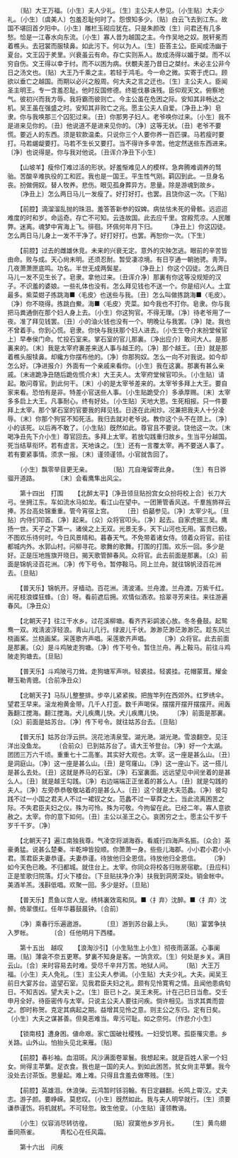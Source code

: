 <!-- { "loadSidebar": true } -->
　　〔贴〕大王万福。〔小生〕夫人少礼。〔生〕主公夫人参见。〔小生贴〕大夫少礼。〔小生〕〔虞美人〕包羞忍耻何时了。怨恨知多少。〔贴〕白云飞去到江东。故国不堪回首夕阳中。〔小生〕雕栏玉砌应犹在。只是朱颜改〔生〕问君还有几多愁。恰是一江春水向东流。〔小生〕寡人昔为越国之主。今作吴地之奴。脱轩冕而着樵头。去冠裳而服犊鼻。如此污下。何以为人。〔生〕臣答主公。臣闻成汤幽于夏台。文王囚于羑里。兴衰虽云有命。存亡实则系人。故成汤得以媚于桀。而不以穷自伤。文王得以幸于纣。而不以困为病。伏覩夫差乃昔日之桀纣。未必主公非今日之汤文也。〔贴〕大王乃千乘之主。若轻于鸿毛。今一命之微。实寄于虎口。顾欲以垂亡之越国。而期以必兴之殷周。何大夫之言之迂也。〔生〕主公夫人。臣闻圣主明王。专一含羞忍耻。他时反国修德。终能伐暴诛残。臣仰观天文。俯察地气。彼初兴而我方辱。我将霸而彼则亡。今主公虽在危困之际。安知其非畅达之机。吴王虽在强盛之时。安知其非败亡之兆。愿主公夫人自爱。〔净丑上净〕皂隶。你与我唤那三个囚犯过来。〔丑〕你那男子妇人。老爷唤你过来。〔小生〕我不是进来见你的。〔丑〕他说道不是进来见你的。〔净〕这等无状。〔丑〕老爷不要慌。要近人的东西。须是软款温柔。只说你三个人要你养一百匹骒。马若瘦时要打。马若龌龊要打。马若不生长又要打。当不得许多辛苦。他定然送些东西进来。〔净〕也说得是。你与我对他说。〔丑诨介净丑下小生〕 

　　【山坡羊】瘦伶仃难过活的形状。好羞惭难见人的模样。急奔腾难调养的驽骀。苦酸辛难执役的工和匠。我也是一国王。平生性气刚。羁囚到此。一旦身名丧。扮做佣奴。替人牧养。悲伤。眼见孤身葬异方。思量。除是游魂到故乡。 
　　〔净丑上〕怎么两日马儿一发瘦了。好打好打。也罢。且饶你这一次。〔下贴〕 

　　【前腔】滴溜溜乱抛的珠泪。羞答答新参的奴婢。病怯怯未死的骨骸。远迢迢难度的时和岁。命运奇。存亡不可知。云连故国。此去应千里。宫殿荒凉。人民雕弊。迷离。魂梦中宵海上飞。徘徊。环佩何年月下归。 
　　〔净丑上〕你这囚徒。怎么两日马儿身上一发不干净了。好打好打。也罢。再恕你一次。〔下生〕 

　　【前腔】过去的雌雄休竞。未来的兴衰无定。意外的灾殃怎逃。眼前的辛苦皆由命。败与成。天心尙未明。还须忍耐。暂受凄凉境。有日亨通一朝驰骋。靑萍。几夜萧萧匣底鸣。功名。半世无成两鬓星。 
　　〔净丑上〕你这个囚徒。怎么两日马儿一发不见生长了。皂隶。拿他过来。〔丑诨介净〕那裏有你这等没规矩的汉子。不识羞的婆娘。一些礼体也没有。怎么拜见钱也不送一个。你是绍兴人。土宜最多。紫菜蚶子拣跳海■〈毛皮〉也送些与我。〔丑〕怎么叫做拣跳海■〈毛皮〉。〔净〕你不晓得。拣跳白鮝。海■〈毛皮〉壳菜。如今我也不打你。皂隶。你与我把马粪通倒在那个妇人身上去。〔小生〕你这狗官。不得无理。〔净〕待老爷用了一夜。准了拜见钱罢。〔丑〕小的油火钱也没有一个。明晚让与我罢。〔净〕陡。我也不曾着手。你到心慌。皂隶。你快与我扶那个妇人进去。〔小生生夺介末扮堂候官上〕早奉侯门命。忙投石室来。掌石室的官儿那裏。〔净出应介〕敢问大人。是那裏来的。〔末〕我是太宰府裏差来送人事与越王的。〔净〕那个越王。〔丑〕就是那着樵头服犊鼻。却纔方你摆布他的。〔净〕你那狗奴。怎么一向不对我说。如今却怎么好。〔净进报介〕外面有一个亲戚来看你。〔小生〕我在这裏。那裏有甚么亲戚。〔末进跪净丑随后跪佐慌介末〕大王夫人。太宰府堂候官叩头。〔小生贴〕请起。敢问尊官。到此何干。〔末〕小的是太宰爷差来的。太宰爷多拜上大王。要自家来看。恐怕有是非。特差小官送些人事。〔小生贴跪受介〕多承厚赐。〔末〕太宰多多启上大王。凡事耐心。终有好处。〔小生贴〕天地大恩。生死相报。只一件要拜上太宰。那个掌石室的官要我的拜见钱。日逐在此闹炒。况兼把我夫人十分凌辱。〔末〕你那个狗官不知死活。我归去就对老爷说。教你这个头不在颈上。〔净〕小的该死。以后再不敢了。〔小生贴〕旣然如此。尊官且不要说。饶他这一次。〔末喝净丑先下介小生〕尊官回去。多拜上太宰。若放勾践重归故乡。生当平分越国。死当结草衔环。若有虚言。天地诛之。〔生〕还有一言覆太宰。再不要送人事了。若有要紧事情。须求一报。〔末〕谨领谨领。小官就吿回了。 

　　〔小生〕飘零举目更无亲。　　　　〔贴〕兀自淹留寄此身。 
　　〔生〕有日骅骝开道路。　　　　〔末〕会看鹰隼出风尘。 

　　第十四出　打围 
　　【北醉太平】〔净丑领旦贴扮宫女众扮将校上合〕长刀大弓。坐拥江东。车如流水马如龙。看江山在望中。一团箫管香风送。千羣旌斾祥云捧。苏台高处锦重重。管今宵宿上宫。 
　　〔丑〕伯嚭参见。〔净〕太宰少礼。〔旦贴〕内侍们叩首。〔净〕起来。〔众〕众将官叩头。〔净〕起去。自家虎据三吴。鹰扬一世。天子之下第一。诸侯之上无双。光景无多。天下山河也无用。富贵已极。不图欢乐待何时。今日风景晴和。暮春天气。不免带着诸女侍。领着众将官。前往都城内外。水郭山村。问柳寻花。歌舞的歌舞。打围的打围。欢乐一回。多少是好。正是压地旌旗开晓日。揭天歌管醉春风。众将官。此去前面是那裏。〔众〕前面是锦帆泾百花洲。〔净〕传下号令。暂停鞍马。同上兰舟。就往锦帆泾百花洲去。〔旦贴〕 

　　【普天乐】锦帆开。牙樯动。百花洲。淸波涌。兰舟渡。兰舟渡。万紫千红。闹花枝浪蝶狂蜂。〔合〕呀。看前遮后拥。欢情似酒浓。拾翠寻芳来往。来往游遍春风。〔净丑众〕 

　　【北朝天子】往江干水乡。过花溪柳塘。看齐齐彩鹢波心放。冬冬叠鼓。起鸳鸯一双。戏淸波浮轻浪。靑山儿几行。绿波儿千状。渺渺茫渺茫渺渺茫。趁东风兰桡画桨。兰桡画桨。采莲歌齐声唱。采莲歌齐声唱。 
　　〔净〕众将官。此去前面是那裏。〔众〕是斗鸡陂走狗塘。〔净〕传下号令。暂住兰舟。再上鞍马。前往斗鸡陂走狗塘去。〔旦贴〕 

　　【普天乐】斗鸡陂弓刀耸。走狗塘军声哄。轻裘挂。轻裘挂。花帽蒙茸。耀金鞭玉勒靑骢。〔合前净丑众〕 

　　【北朝天子】马队儿整整排。步卒儿紧紧挨。把旌竿列在西郊外。红罗绣伞。望君王早来。滚龙袍黄金带。几千人打歪。数千声喝倸。摆摆开摆开摆摆开。闹轰轰翻江搅海。翻江搅海。犬儿疾鹰儿快。犬儿疾鹰儿快。 
　　〔净〕前面是那裏。〔众〕前面是姑苏台。〔净〕传下号令。就往姑苏台去。〔旦贴〕 

　　【普天乐】姑苏台浮云拱。浣花池淸泉莹。湖光滟。湖光滟。雪浪翻空。见汪洋出没鱼龙。 
　　〔合前众〕已到姑苏台了。请大王爷登台。〔净〕好一个太湖。团团三万六千顷。重重七十二高峯。其实好大观也。太宰。这一座是甚么山。〔丑〕是洞庭山。〔净〕这一座是甚么山。〔丑〕是穹窿山。〔净〕这一座山下。这一搭儿是甚么去处。〔丑〕这就是养马的石室。〔净〕石室裏面。远远望见中间坐着的是甚么人。〔丑〕就是越王勾践。〔净〕右边端端正正坐着的甚么人。〔丑〕就是勾践的夫人。〔净〕左旁恭恭敬敬站着的是甚么人。〔丑〕这个就是大夫范蠡。〔净〕彼勾践不过一小国之君夫人不过一裙钗之女。范蠡不过一草莽之士。当此流离困苦之际。不失君臣夫妇之仪。殊为可怜。殊为可敬。今拘留在此。已经二年。寡人意欲赦之。太宰。你的意下如何。〔丑〕主公以圣王之心。哀困穷之士。愿主公千岁千岁千千岁。〔净〕 

　　【北朝天子】遍江南独我尊。气凌空将湖海吞。看威行四海声名振。〔众合〕英豪勇猛。说甚么楚秦。半乾坤皆投顺。你萧萧一身。些些儿海郡。小小君小君小小君。羡君臣夫妻恭谨。夫妻恭谨。待放他归全恩信。待放他归全恩信。 
　　〔净〕如今天色已晚。不归都城。就住台上。太宰。你同众将校各归账房宿歇。〔丑应科〕正是笙歌归院落。灯火下楼台。〔下旦贴扶净介净〕扶我到洞房深处。销金帐中。美酒羊羔。浅斟低唱。欢聚一回。多少是好。〔旦贴〕 

　　【普天乐】贯鱼以宫人宠。绣帏裏效鸾和凤。■〈扌弃〉沈醉。■〈扌弃〉沈醉。倚翠偎红。任年华暮鼓晨钟。〔合前〕 

　　〔净〕乘春行乐遍遨游。　　　　〔旦〕游到苏台最上头。 
　　〔贴〕宴罢争扶入罗帐。　　　　〔合〕任他明月下西楼。 

　　第十五出　越叹 
　　【浪淘沙引】〔小生贴生上小生〕彻夜雨潺潺。心事阑珊。〔贴〕薄衾不奈五更寒。梦裏不知身是客。一饷贪欢。〔生〕何处是乡关。满目云山。〔合〕来时容易去时难。受尽千辛幷万苦。地狱人间。 
　　〔贴〕大王万福。〔小生〕夫人免礼。〔生〕主公夫人参谒。〔小生贴〕大夫少礼。大夫。闻吴王前日大宴苏台。遥望石室。见我君臣夫妇之礼。颇有见怜寛宥之情。且闻他患病旬日。不知吉凶。望大夫卜之。〔生〕臣已卜之。吴王未死。计在己巳日当愈。交壬申月全好。待臣密传与太宰。只说主公夫人要往问疾。倘许相见。当求其粪而尝之。卽时称贺。克定其病起之期。益增其见怜之意。则主公之东归。定有日矣。〔小生〕大夫之谋甚善。但臭恶难当。卑污可耻。如之奈何。〔作悲介小生〕 

　　【锁南枝】遭身困。値命艰。家亡国破社稷残。一妇受饥寒。孤臣罹灾患。乡关路。山外山。怕抬头见北来雁。〔贴〕 

　　【前腔】春衫袖。血泪斑。风沙满面卷翠鬟。我想起来。就是百姓人家一个妇女。尙得主苹蘩。足衣食。我也是一国的夫人。到如此困苦。贫女尙主苹蘩。我今没处去讨茶饭。思量起。难上难。只得且含羞去做寒贱。〔生〕 

　　【前腔】英雄泪。休浪弹。云鸿暂时铩羽翰。有日定翩翻。长鸣上霄汉。丈夫志。游子颜。要峥嵘。莫悲叹。〔小生〕旣然如此。我与夫人明早就行。〔生〕须要谦恭谨饬。将机就机。不可轻忽。致生他变。〔小生贴〕谨领教诲。 

　　〔小生〕仪容消尽转彷徨。　　　　〔贴〕寂寞他乡岁月长。 
　　〔生〕黄鸟翅垂同燕雀。　　　　靑松心在任风霜。 

　　第十六出　问疾 
